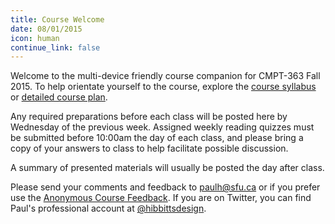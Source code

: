 ```yaml
---
title: Course Welcome
date: 08/01/2015
icon: human
continue_link: false
---
```

Welcome to the multi-device friendly course companion for CMPT-363 Fall 2015. To help orientate yourself to the course, explore the [course syllabus](https://canvas.sfu.ca/courses/22099/assignments/syllabus) or  [detailed course plan](https://workflowy.com/s/kg4Cek6Syu).

Any required preparations before each class will be posted here by Wednesday of the previous week. Assigned weekly reading quizzes must be submitted before 10:00am the day of each class, and please bring a copy of your answers to class to help facilitate possible discussion.

A summary of presented materials will usually be posted the day after class.

Please send your comments and feedback to [paulh@sfu.ca](mailto:%20paulh@sfu.ca?subject=CMPT-363-143) or if you prefer use the [Anonymous Course Feedback](https://docs.google.com/a/paulhibbitts.com/forms/d/13BDqLUSadreMmDQGegAmhWIwt36D0RGSyUd9vKwsD-w/viewform). If you are on Twitter, you can find Paul's professional account at [@hibbittsdesign](https://twitter.com/hibbittsdesign).
